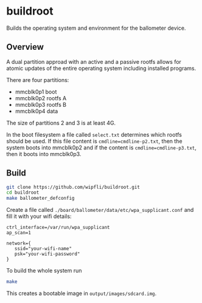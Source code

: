 # buildroot

Builds the operating system and environment for the ballometer device.

## Overview

A dual partition approad with an active and a passive rootfs allows for atomic updates of the entire operating system including installed programs.

There are four partitions:

 * mmcblk0p1 boot
 * mmcblk0p2 rootfs A
 * mmcblk0p3 rootfs B
 * mmcblk0p4 data
 
The size of partitions 2 and 3 is at least 4G. 

In the boot filesystem a file called ```select.txt``` determines which rootfs should be used. If this file content is ```cmdline=cmdline-p2.txt```, then the system boots into mmcblk0p2 and if the content is ```cmdline=cmdline-p3.txt```, then it boots into mmcblk0p3.

## Build

```bash
git clone https://github.com/wipfli/buildroot.git
cd buildroot
make ballometer_defconfig
```

Create a file called ```./board/ballometer/data/etc/wpa_supplicant.conf``` and fill it with your wifi details:
```
ctrl_interface=/var/run/wpa_supplicant
ap_scan=1
 
network={
   ssid="your-wifi-name"
   psk="your-wifi-password"
}
```

To build the whole system run
```bash
make
```

This creates a bootable image in ```output/images/sdcard.img```.

